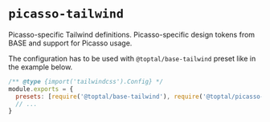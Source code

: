 # `picasso-tailwind`

Picasso-specific Tailwind definitions. Picasso-specific design tokens from BASE and support for Picasso usage.

The configuration has to be used with `@toptal/base-tailwind` preset like in the example below.

```javascript
/** @type {import('tailwindcss').Config} */
module.exports = {
  presets: [require('@toptal/base-tailwind'), require('@toptal/picasso-tailwind')],
  // ...
}
```
